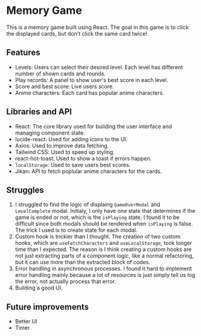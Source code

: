 # Memory Game

This is a memory game built using React. The goal in this game is to click the displayed cards, but don't click the same card twice!

## Features

- Levels: Users can select their desired level. Each level has different number of shown cards and rounds.
- Play records: A panel to show user's best score in each level.
- Score and best score: Live users score.
- Anime characters: Each card has popular anime characters.

## Libraries and API

- React: The core library used for building the user interface and managing component state.
- lucide-react: Used for adding icons to the UI.
- Axios: Used to improve data fetching.
- Tailwind CSS: Used to speed up styling.
- react-hot-toast: Used to show a toast if errors happen.
- `localStorage`: Used to save users best scores.
- Jikan: API to fetch poplular anime characters for the cards.

## Struggles

1. I struggled to find the logic of displaing `GameOverModal` and `LevelComplete` modal. Initialy, I only have one state that determines if the game is ended or not, which is the `isPlaying` state. I found it to be difficult since both modals should be rendered when `isPlaying` is false. The trick I used is to create state for each modal.
2. Custom hook is trickier than I thought. The creation of two custom hooks, which are `useFetchCharacters` and `useLocalStorage`, took longer time than I expected. The reason is I think creating a custom hooks are not just extracting parts of a component logic, like a normal refactoring, but it can use more than the extracted block of codes.
3. Error handling in asynchronous processes. I found it hard to implement error handling mainly because a lot of resources is just simply tell us log the error, not actually process that error.
4. Building a good UI.

## Future improvements

- Better UI
- Timer
